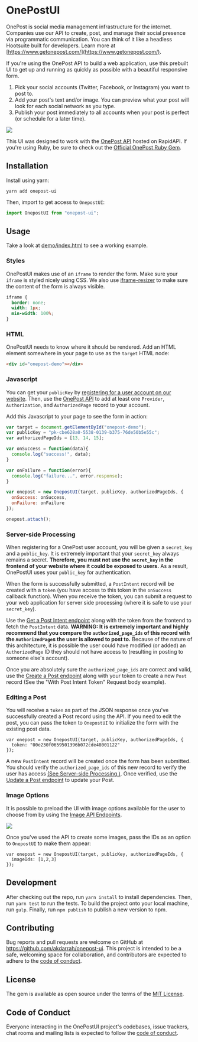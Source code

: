 # OnePostUI

OnePost is social media management infrastructure for the internet. Companies use our API to create, post, and manage their social presence via programmatic communication. You can think of it like a headless Hootsuite built for developers. Learn more at [https://www.getonepost.com/](https://www.getonepost.com/).

If you're using the OnePost API to build a web application, use this prebuilt UI to get up and running as quickly as possible with a beautiful responsive form.

1. Pick your social accounts (Twitter, Facebook, or Instagram) you want to post to.
2. Add your post's text and/or image. You can preview what your post will look for each social network as you type.
3. Publish your post immediately to all accounts when your post is perfect (or schedule for a later time).

![](https://user-images.githubusercontent.com/69064/109696613-3ec0df80-7b5b-11eb-8f4f-30d0f947fd64.png)

This UI was designed to work with the [OnePost API](https://rapidapi.com/onepost/api/onepost1) hosted on RapidAPI. If you're using Ruby, be sure to check out the [Official OnePost Ruby Gem](https://github.com/akdarrah/onepost-gem).

## Installation

Install using yarn:

```shell
yarn add onepost-ui
```

Then, import to get access to `OnepostUI`:

```javascript
import OnepostUI from "onepost-ui";
```

## Usage

Take a look at [demo/index.html](https://github.com/akdarrah/onepost-ui/blob/master/demo/index.html) to see a working example.

### Styles

OnePostUI makes use of an `iframe` to render the form. Make sure your `iframe` is styled nicely using CSS. We also use [iframe-resizer](https://github.com/davidjbradshaw/iframe-resizer) to make sure the content of the form is always visible.

```css
iframe {
  border: none;
  width: 1px;
  min-width: 100%;
}
```

### HTML

OnePostUI needs to know where it should be rendered. Add an HTML element somewhere in your page to use as the `target` HTML node:

```html
<div id="onepost-demo"></div>
```

### Javascript

You can get your `publicKey` by [registering for a user account on our website](https://www.getonepost.com/). Then, use the [OnePost API](https://rapidapi.com/onepost/api/onepost1) to add at least one `Provider`, `Authorization`, and `AuthorizedPage` record to your account.

Add this Javascript to your page to see the form in action:

```javascript
var target = document.getElementById("onepost-demo");
var publicKey = "pk-cbe628a0-5538-0139-b375-76de50b5e55c";
var authorizedPageIds = [13, 14, 15];

var onSuccess = function(data){
  console.log("success!", data);
}

var onFailure = function(error){
  console.log("failure...", error.response);
}

var onepost = new OnepostUI(target, publicKey, authorizedPageIds, {
  onSuccess: onSuccess,
  onFailure: onFailure
});

onepost.attach();
```

### Server-side Processing

When registering for a OnePost user account, you will be given a `secret_key` and a `public_key`. It is extremely important that your `secret_key` always remains a secret. **Therefore, you must not use the `secret_key` in the frontend of your website where it could be exposed to users.** As a result, OnePostUI uses your `public_key` for authentication.

When the form is successfully submitted, a `PostIntent` record will be created with a `token` (you have access to this token in the `onSuccess` callback function). When you receive the token, you can submit a request to your web application for server side processing (where it is safe to use your `secret_key`).

Use the [Get a Post Intent endpoint](https://rapidapi.com/onepost/api/onepost1?endpoint=apiendpoint_9476022d-7974-49e0-8d84-aefbd3105894) along with the token from the frontend to fetch the `PostIntent` data. **WARNING: It is extremely important and highly recommend that you compare the `authorized_page_ids` of this record with the `AuthorizedPage`s the user is allowed to post to.** Because of the nature of this architecture, it is possible the user could have modified (or added) an `AuthorizedPage` ID they should not have access to (resulting in posting to someone else's account).

Once you are absolutely sure the `authorized_page_ids` are correct and valid, use the [Create a Post endpoint](https://rapidapi.com/onepost/api/onepost1?endpoint=apiendpoint_7cae6f56-d9c9-4d9c-8c6f-51d0feccb598) along with your token to create a new `Post` record (See the "With Post Intent Token" Request body example).

### Editing a Post

You will receive a `token` as part of the JSON response once you've successfully created a Post record using the API. If you need to edit the post, you can pass the token to `OnepostUI` to initialize the form with the existing post data.

```
var onepost = new OnepostUI(target, publicKey, authorizedPageIds, {
  token: "00e230f0659501396b072cde48001122"
});
```

A new `PostIntent` record will be created once the form has been submitted. You should verify the `authorized_page_ids` of this new record to verify the user has access [(See Server-side Processing
)](https://github.com/akdarrah/onepost-ui#server-side-processing). Once verified, use the [Update a Post endpoint](https://rapidapi.com/onepost/api/onepost1?endpoint=apiendpoint_e535a1f0-aaba-4d50-9e27-e72e26d635b3) to update your Post.

### Image Options

It is possible to preload the UI with image options available for the user to choose from by using the [Image API Endpoints](https://rapidapi.com/onepost/api/onepost1?endpoint=apiendpoint_d18c1244-f83f-4d0d-86e6-560f093a9eb5).

![](https://user-images.githubusercontent.com/69064/110693051-03ef2500-81b5-11eb-870d-051a56ca3297.png)

Once you've used the API to create some images, pass the IDs as an option to `OnepostUI` to make them appear:

```
var onepost = new OnepostUI(target, publicKey, authorizedPageIds, {
  imageIds: [1,2,3]
});
```

## Development

After checking out the repo, run `yarn install` to install dependencies. Then, run `yarn test` to run the tests. To build the project onto your local machine, run `gulp`. Finally, run `npm publish` to publish a new version to npm.

## Contributing

Bug reports and pull requests are welcome on GitHub at https://github.com/akdarrah/onepost-ui. This project is intended to be a safe, welcoming space for collaboration, and contributors are expected to adhere to the [code of conduct](https://github.com/akdarrah/onepost-ui/blob/master/CODE_OF_CONDUCT.md).

## License

The gem is available as open source under the terms of the [MIT License](https://opensource.org/licenses/MIT).

## Code of Conduct

Everyone interacting in the OnePostUI project's codebases, issue trackers, chat rooms and mailing lists is expected to follow the [code of conduct](https://github.com/akdarrah/onepost-ui/blob/master/CODE_OF_CONDUCT.md).
